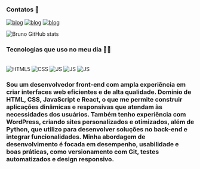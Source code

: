 
### Contatos 🖖

[![blog](https://img.shields.io/badge/Facebook-1877F2?style=for-the-badge&logo=facebook&logoColor=white)](https://www.facebook.com/brunoliondajamille/?locale=pt_BR)
[![blog](https://img.shields.io/badge/Instagram-E4405F?style=for-the-badge&logo=instagram&logoColor=white)](https://www.instagram.com/b35n0/)
[![blog](https://img.shields.io/badge/Gmail-D14836?style=for-the-badge&logo=gmail&logoColor=white)](https://brunofernandesfeitosa1@gmail.com)


![Bruno GitHub stats](https://github-readme-stats.vercel.app/api?username=xBrunodevx&show_icons=true&theme=radical)

### Tecnologias que uso no meu dia 👨‍💻
<div style="display: inline_block"><br/>
 <img aling="center" alt="HTML5" src="https://img.shields.io/badge/HTML-239120?style=for-the-badge&logo=html5&logoColor=white" />
  <img aling="center" alt="CSS" src="https://img.shields.io/badge/CSS-239120?&style=for-the-badge&logo=css3&logoColor=white" />
   <img aling="center" alt="JS" src="https://img.shields.io/badge/JavaScript-F7DF1E?style=for-the-badge&logo=javascript&logoColor=black" />
 <img aling="center" alt="JS" src="https://img.shields.io/badge/Wordpress-21759B?style=for-the-badge&logo=wordpress&logoColor=white" />
 <img aling="center" alt="JS" src="https://img.shields.io/badge/Python-3776AB?style=for-the-badge&logo=python&logoColor=white" />
</div>

<div> <h3>Sou um desenvolvedor front-end com ampla experiência em criar interfaces web eficientes e de alta qualidade. Domínio de HTML, CSS, JavaScript e React, o que me permite construir aplicações dinâmicas e responsivas que atendam às necessidades dos usuários. Também tenho experiência com WordPress, criando sites personalizados e otimizados, além de Python, que utilizo para desenvolver soluções no back-end e integrar funcionalidades.
Minha abordagem de desenvolvimento é focada em desempenho, usabilidade e boas práticas, como versionamento com Git, testes automatizados e design responsivo.</h3> </div>
